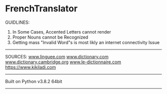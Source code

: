 # FrenchTranslator

GUIDLINES:
1) In Some Cases, Accented Letters cannot render
2) Proper Nouns cannot be Recognized
3) Getting mass "Invalid Word"s is most likly an internet connectivity Issue

---------------------------------------------------------------------

SOURCES:
www.linguee.com
www.dictionary.com
www.dictionary.cambridge.org
www.le-dictionnaire.com
https://www.kikiladi.com

---------------------------------------------------------------------

Built on Python v3.8.2 64bit

---------------------------------------------------------------------


